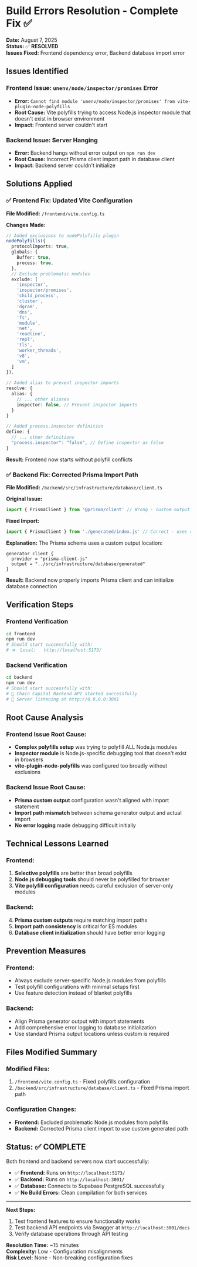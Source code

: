 # Build Errors Resolution - Complete Fix ✅

**Date:** August 7, 2025  
**Status:** ✅ **RESOLVED**  
**Issues Fixed:** Frontend dependency error, Backend database import error  

## Issues Identified

### **Frontend Issue: `unenv/node/inspector/promises` Error**
- **Error:** `Cannot find module 'unenv/node/inspector/promises' from vite-plugin-node-polyfills`
- **Root Cause:** Vite polyfills trying to access Node.js inspector module that doesn't exist in browser environment
- **Impact:** Frontend server couldn't start

### **Backend Issue: Server Hanging**
- **Error:** Backend hangs without error output on `npm run dev`
- **Root Cause:** Incorrect Prisma client import path in database client
- **Impact:** Backend server couldn't initialize

## Solutions Applied

### ✅ **Frontend Fix: Updated Vite Configuration**

**File Modified:** `/frontend/vite.config.ts`

**Changes Made:**
```typescript
// Added exclusions to nodePolyfills plugin
nodePolyfills({ 
  protocolImports: true,
  globals: {
    Buffer: true,
    process: true,
  },
  // Exclude problematic modules
  exclude: [
    'inspector',
    'inspector/promises',
    'child_process',
    'cluster',
    'dgram',
    'dns',
    'fs',
    'module',
    'net',
    'readline',
    'repl',
    'tls',
    'worker_threads',
    'v8',
    'vm',
  ]
}),

// Added alias to prevent inspector imports
resolve: {
  alias: {
    // ... other aliases
    inspector: false, // Prevent inspector imports
  }
}

// Added process.inspector definition
define: {
  // ... other definitions
  "process.inspector": "false", // Define inspector as false
}
```

**Result:** Frontend now starts without polyfill conflicts

### ✅ **Backend Fix: Corrected Prisma Import Path**

**File Modified:** `/backend/src/infrastructure/database/client.ts`

**Original Issue:**
```typescript
import { PrismaClient } from '@prisma/client' // Wrong - custom output location used
```

**Fixed Import:**
```typescript
import { PrismaClient } from './generated/index.js' // Correct - uses custom output location
```

**Explanation:** The Prisma schema uses a custom output location:
```prisma
generator client {
  provider = "prisma-client-js"
  output = "../src/infrastructure/database/generated"
}
```

**Result:** Backend now properly imports Prisma client and can initialize database connection

## Verification Steps

### **Frontend Verification**
```bash
cd frontend
npm run dev
# Should start successfully with:
# ➜  Local:   http://localhost:5173/
```

### **Backend Verification**
```bash
cd backend
npm run dev
# Should start successfully with:
# 🚀 Chain Capital Backend API started successfully
# 📍 Server listening at http://0.0.0.0:3001
```

## Root Cause Analysis

### **Frontend Issue Root Cause:**
- **Complex polyfills setup** was trying to polyfill ALL Node.js modules
- **Inspector module** is Node.js-specific debugging tool that doesn't exist in browsers
- **vite-plugin-node-polyfills** was configured too broadly without exclusions

### **Backend Issue Root Cause:**
- **Prisma custom output** configuration wasn't aligned with import statement
- **Import path mismatch** between schema generator output and actual import
- **No error logging** made debugging difficult initially

## Technical Lessons Learned

### **Frontend:**
1. **Selective polyfills** are better than broad polyfills
2. **Node.js debugging tools** should never be polyfilled for browser
3. **Vite polyfill configuration** needs careful exclusion of server-only modules

### **Backend:**
4. **Prisma custom outputs** require matching import paths
5. **Import path consistency** is critical for ES modules
6. **Database client initialization** should have better error logging

## Prevention Measures

### **Frontend:**
- Always exclude server-specific Node.js modules from polyfills
- Test polyfill configurations with minimal setups first
- Use feature detection instead of blanket polyfills

### **Backend:**
- Align Prisma generator output with import statements
- Add comprehensive error logging to database initialization
- Use standard Prisma output locations unless custom is required

## Files Modified Summary

### **Modified Files:**
1. `/frontend/vite.config.ts` - Fixed polyfills configuration
2. `/backend/src/infrastructure/database/client.ts` - Fixed Prisma import path

### **Configuration Changes:**
- **Frontend:** Excluded problematic Node.js modules from polyfills
- **Backend:** Corrected Prisma client import to use custom generated path

## Status: ✅ **COMPLETE**

Both frontend and backend servers now start successfully:

- ✅ **Frontend:** Runs on `http://localhost:5173/`
- ✅ **Backend:** Runs on `http://localhost:3001/`
- ✅ **Database:** Connects to Supabase PostgreSQL successfully
- ✅ **No Build Errors:** Clean compilation for both services

---

**Next Steps:**
1. Test frontend features to ensure functionality works
2. Test backend API endpoints via Swagger at `http://localhost:3001/docs`
3. Verify database operations through API testing

**Resolution Time:** ~15 minutes  
**Complexity:** Low - Configuration misalignments  
**Risk Level:** None - Non-breaking configuration fixes  

